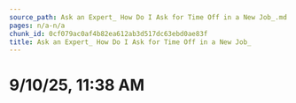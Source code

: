 ```yaml
---
source_path: Ask an Expert_ How Do I Ask for Time Off in a New Job_.md
pages: n/a-n/a
chunk_id: 0cf079ac0af4b82ea612ab3d517dc63ebd0ae83f
title: Ask an Expert_ How Do I Ask for Time Off in a New Job_
---
```

# 9/10/25, 11:38 AM
